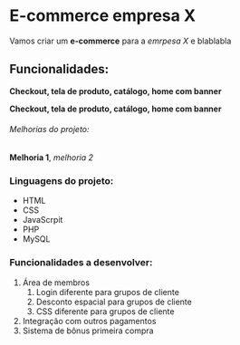 # E-commerce empresa X

Vamos criar um **e-commerce** para a *emrpesa X* e blablabla

## Funcionalidades: 

**Checkout, __tela de produto__, catálogo, home com banner**

__Checkout, **tela de produto**, catálogo, home com banner__

###### Melhorias do projeto:

__Melhoria 1__, _melhoria 2_

### Linguagens do projeto:

* HTML
* CSS
* JavaScrpit
* PHP
* MySQL

### Funcionalidades a desenvolver:

1. Área de membros
    1. Login diferente para grupos de cliente
    2. Desconto espacial para grupos de cliente
    3. CSS diferente para grupos de cliente
2. Integração com outros pagamentos
3. Sistema de bônus primeira compra 